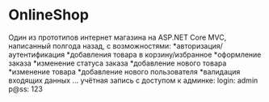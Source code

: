 # OnlineShop
Один из прототипов интернет магазина на ASP.NET Core MVC, написанный полгода назад, с возможностями:
*авторизация/аутентификация
*добавления товара в корзину/избранное
*оформление заказа
*изменение статуса заказа
*добавление нового товара
*изменение товара
*добавление нового пользователя
*валидация входящих данных
...
учётная запись с доступом к админке: 
login: admin 
p@ss: 123

